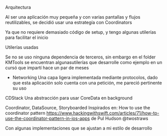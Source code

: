 Arquitectura

Al ser una aplicación muy pequeña y con varias pantallas y flujos reutilizables, se decidió usar una estrategía con Coordinators

Ya que no requiere demasiado código de setup, y tengo algunas utilerías para facilitar el inicio

Utilerías usadas

Se no se uso ninguna dependencia de terceros, sin embargo en el folder KMTools se encuentran algunasutilerías que desarrolle como ejemplo en un cursó que impartí hace un par de meses

- Networking
Una capa ligera implementada mediante protocolos, dado que esta aplicación solo cuenta con una petición, me pareció pertinente su uso

CDStack
Una abstracción para usar CoreData en background

Coordinator, DataSource, Storyboarded
Inspirados en:
How to use the coordinator pattern
https://www.hackingwithswift.com/articles/71/how-to-use-the-coordinator-pattern-in-ios-apps
de Pul Hudson @twostraws

Con algunas implementaciones que se ajustan a mi estilo de desarrollo





